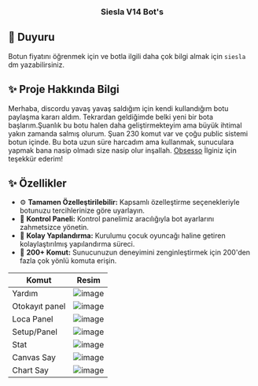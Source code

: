 <p align="center">
  <h3 align="center">Siesla  V14  Bot's</h3>
</p>

## 📢 Duyuru

Botun fiyatını öğrenmek için ve botla ilgili daha çok bilgi almak için `siesla` dm yazabilirsiniz.

## ✨ Proje Hakkında Bilgi

Merhaba, discordu yavaş yavaş saldığım için kendi kullandığım botu paylaşma kararı aldım. Tekrardan geldiğimde belki yeni bir bota başlarım.Şuanlık bu botu halen daha geliştirmekteyim ama büyük ihtimal yakın zamanda salmış olurum. Şuan 230 komut var ve çoğu public sistemi botun içinde. Bu bota uzun süre harcadım ama kullanmak, sunuculara yapmak bana nasip olmadı size nasip olur inşallah.
[Obsesso](https://discord.com/users/1096799173032034435) İlginiz için teşekkür ederim!

## ✨ Özellikler

- ⚙️ **Tamamen Özelleştirilebilir:** Kapsamlı özelleştirme seçenekleriyle botunuzu tercihlerinize göre uyarlayın.
- 🌆 **Kontrol Paneli:** Kontrol panelimiz aracılığıyla bot ayarlarını zahmetsizce yönetin.
- 📝 **Kolay Yapılandırma:** Kurulumu çocuk oyuncağı haline getiren kolaylaştırılmış yapılandırma süreci.
- 💯 **200+ Komut:** Sunucunuzun deneyimini zenginleştirmek için 200'den fazla çok yönlü komuta erişin.

| Komut                  | Resim                                                                                                  |
| ---------------------- | ------------------------------------------------------------------------------------------------------ |
| Yardım | <img alt="image" src= "https://media.discordapp.net/attachments/1208907989625475082/1362213447600705767/image.png?ex=680193a2&is=68004222&hm=8a26add0d3ace7bf9840965774354fb240eb667dc8c507b6cfe284b7729be0d7&=&format=webp&quality=lossless&width=1375&height=559"> |
| Otokayıt panel | <img alt="image" src="https://media.discordapp.net/attachments/1208907989625475082/1362213856323309668/image.png?ex=68019404&is=68004284&hm=55b08f9887d9f0488ddc5b3d018f4980bb6c91fa867d9cf07426ffb576c517b0&=&format=webp&quality=lossless&width=1373&height=508"> |
| Loca Panel | <img alt="image" src="https://media.discordapp.net/attachments/1208907989625475082/1362213978909966436/image.png?ex=68019421&is=680042a1&hm=f019997d2404eeffc0f62d1f5ba4c364c7d69ee7b4d7eae73c5f7cc7e72115b1&=&format=webp&quality=lossless&width=1240&height=929"> |
| Setup/Panel | <img alt="image" src="https://media.discordapp.net/attachments/1208907989625475082/1362214182027661441/image.png?ex=68019451&is=680042d1&hm=27d17c722abb09ead79a3521038b1bec79105079596d7eb5db14498d9627913d&=&format=webp&quality=lossless&width=1385&height=563"> |
| Stat | <img alt="image" src="https://media.discordapp.net/attachments/1208907989625475082/1362214438408552448/image.png?ex=6801948e&is=6800430e&hm=8e0e11d38962f0eef7fefabaa7197f2f80a73cb0be2e099bd4f3e3aa63e7a9eb&=&format=webp&quality=lossless&width=1240&height=924"> |
| Canvas Say| <img alt="image" src="https://media.discordapp.net/attachments/1208907989625475082/1362214666280898620/Ekran_goruntusu_2025-04-17_025416.png?ex=680194c5&is=68004345&hm=8b87dc55ecd41ef975db5ad72c634b0956847b08479cdbe2c0caa14af57e2227&=&format=webp&quality=lossless&width=1199&height=461"> |
| Chart Say | <img alt="image" src="https://media.discordapp.net/attachments/1208907989625475082/1362214666591408369/Ekran_goruntusu_2025-04-17_025431.png?ex=680194c5&is=68004345&hm=a1bf404643f35386b95a168d6c54e41026cd4ebf72748784d96a3d28a41f1ea5&=&format=webp&quality=lossless&width=1350&height=614"> |
</details>
